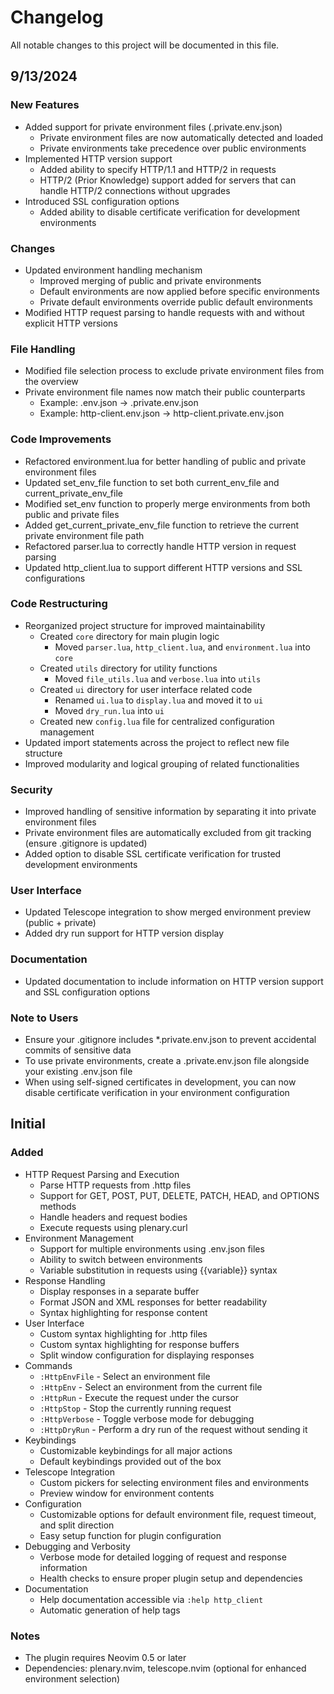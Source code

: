 # Changelog

All notable changes to this project will be documented in this file.


## 9/13/2024
### New Features
- Added support for private environment files (.private.env.json)
  - Private environment files are now automatically detected and loaded
  - Private environments take precedence over public environments
- Implemented HTTP version support
  - Added ability to specify HTTP/1.1 and HTTP/2 in requests
  - HTTP/2 (Prior Knowledge) support added for servers that can handle HTTP/2 connections without upgrades
- Introduced SSL configuration options
  - Added ability to disable certificate verification for development environments
### Changes
- Updated environment handling mechanism
  - Improved merging of public and private environments
  - Default environments are now applied before specific environments
  - Private default environments override public default environments
- Modified HTTP request parsing to handle requests with and without explicit HTTP versions
### File Handling
- Modified file selection process to exclude private environment files from the overview
- Private environment file names now match their public counterparts
  - Example: .env.json -> .private.env.json
  - Example: http-client.env.json -> http-client.private.env.json
### Code Improvements
- Refactored environment.lua for better handling of public and private environment files
- Updated set_env_file function to set both current_env_file and current_private_env_file
- Modified set_env function to properly merge environments from both public and private files
- Added get_current_private_env_file function to retrieve the current private environment file path
- Refactored parser.lua to correctly handle HTTP version in request parsing
- Updated http_client.lua to support different HTTP versions and SSL configurations
### Code Restructuring
- Reorganized project structure for improved maintainability
  - Created `core` directory for main plugin logic
    - Moved `parser.lua`, `http_client.lua`, and `environment.lua` into `core`
  - Created `utils` directory for utility functions
    - Moved `file_utils.lua` and `verbose.lua` into `utils`
  - Created `ui` directory for user interface related code
    - Renamed `ui.lua` to `display.lua` and moved it to `ui`
    - Moved `dry_run.lua` into `ui`
  - Created new `config.lua` file for centralized configuration management
- Updated import statements across the project to reflect new file structure
- Improved modularity and logical grouping of related functionalities
### Security
- Improved handling of sensitive information by separating it into private environment files
- Private environment files are automatically excluded from git tracking (ensure .gitignore is updated)
- Added option to disable SSL certificate verification for trusted development environments
### User Interface
- Updated Telescope integration to show merged environment preview (public + private)
- Added dry run support for HTTP version display
### Documentation
- Updated documentation to include information on HTTP version support and SSL configuration options
### Note to Users
- Ensure your .gitignore includes *.private.env.json to prevent accidental commits of sensitive data
- To use private environments, create a .private.env.json file alongside your existing .env.json file
- When using self-signed certificates in development, you can now disable certificate verification in your environment configuration

## Initial

### Added
- HTTP Request Parsing and Execution
  - Parse HTTP requests from .http files
  - Support for GET, POST, PUT, DELETE, PATCH, HEAD, and OPTIONS methods
  - Handle headers and request bodies
  - Execute requests using plenary.curl
- Environment Management
  - Support for multiple environments using .env.json files
  - Ability to switch between environments
  - Variable substitution in requests using {{variable}} syntax
- Response Handling
  - Display responses in a separate buffer
  - Format JSON and XML responses for better readability
  - Syntax highlighting for response content
- User Interface
  - Custom syntax highlighting for .http files
  - Custom syntax highlighting for response buffers
  - Split window configuration for displaying responses
- Commands
  - `:HttpEnvFile` - Select an environment file
  - `:HttpEnv` - Select an environment from the current file
  - `:HttpRun` - Execute the request under the cursor
  - `:HttpStop` - Stop the currently running request
  - `:HttpVerbose` - Toggle verbose mode for debugging
  - `:HttpDryRun` - Perform a dry run of the request without sending it
- Keybindings
  - Customizable keybindings for all major actions
  - Default keybindings provided out of the box
- Telescope Integration
  - Custom pickers for selecting environment files and environments
  - Preview window for environment contents
- Configuration
  - Customizable options for default environment file, request timeout, and split direction
  - Easy setup function for plugin configuration
- Debugging and Verbosity
  - Verbose mode for detailed logging of request and response information
  - Health checks to ensure proper plugin setup and dependencies
- Documentation
  - Help documentation accessible via `:help http_client`
  - Automatic generation of help tags

### Notes
- The plugin requires Neovim 0.5 or later
- Dependencies: plenary.nvim, telescope.nvim (optional for enhanced environment selection)

